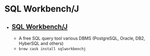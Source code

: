 # SQL Workbench/J
- [SQL Workbench/J](https://www.sql-workbench.eu/)
  - 
  - A free SQL query tool various DBMS (PostgreSQL, Oracle, DB2, HyberSQL and others)
  - `brew cask install sqlworkbenchj`
